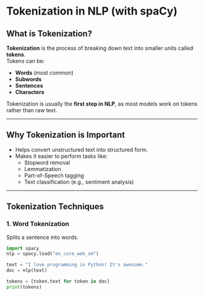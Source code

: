 # Tokenization in NLP (with spaCy)

## What is Tokenization?
**Tokenization** is the process of breaking down text into smaller units called **tokens**.  
Tokens can be:
- **Words** (most common)
- **Subwords**
- **Sentences**
- **Characters**

Tokenization is usually the **first step in NLP**, as most models work on tokens rather than raw text.

---

## Why Tokenization is Important
- Helps convert unstructured text into structured form.
- Makes it easier to perform tasks like:
  - Stopword removal
  - Lemmatization
  - Part-of-Speech tagging
  - Text classification (e.g., sentiment analysis)

---

## Tokenization Techniques

### 1. **Word Tokenization**
Splits a sentence into words.

```python
import spacy
nlp = spacy.load("en_core_web_sm")

text = "I love programming in Python! It's awesome."
doc = nlp(text)

tokens = [token.text for token in doc]
print(tokens)

